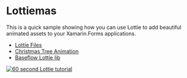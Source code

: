 # Lottiemas

This is a quick sample showing how you can use Lottie to add beautiful animated assets to your Xamarin.Forms applications. 

* [Lottie Files](https://lottiefiles.com)
* [Christmas Tree Animation](https://lottiefiles.com/41812-christmas-tree)
* [Baseflow Lottie lib](https://github.com/Baseflow/LottieXamarin)

[![60 second Lottie tutorial](https://img.youtube.com/vi/x-XpNWuR4bk/0.jpg)](http://www.youtube.com/watch?v=x-XpNWuR4bk)